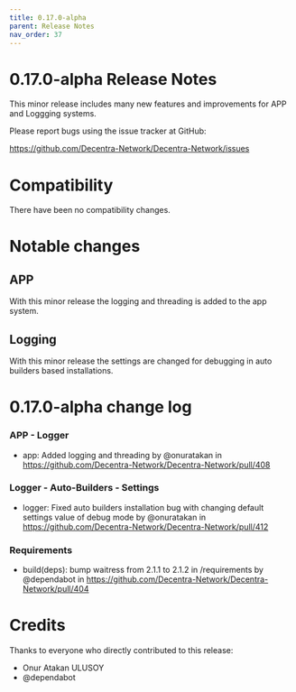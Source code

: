 ```yaml
---
title: 0.17.0-alpha
parent: Release Notes
nav_order: 37
---
```


# 0.17.0-alpha Release Notes

This minor release includes many new features and improvements for APP and Loggging systems.

Please report bugs using the issue tracker at GitHub:

<https://github.com/Decentra-Network/Decentra-Network/issues>

# Compatibility

There have been no compatibility changes.

# Notable changes

## APP

With this minor release the logging and threading is added to the app system.

## Logging

With this minor release the settings are changed for debugging in auto builders
based installations.

# 0.17.0-alpha change log

### APP - Logger

- app: Added logging and threading by @onuratakan in https://github.com/Decentra-Network/Decentra-Network/pull/408

### Logger - Auto-Builders - Settings

- logger: Fixed auto builders installation bug with changing default settings value of debug mode by @onuratakan in https://github.com/Decentra-Network/Decentra-Network/pull/412

### Requirements

- build(deps): bump waitress from 2.1.1 to 2.1.2 in /requirements by @dependabot in https://github.com/Decentra-Network/Decentra-Network/pull/404

# Credits

Thanks to everyone who directly contributed to this release:

- Onur Atakan ULUSOY
- @dependabot
